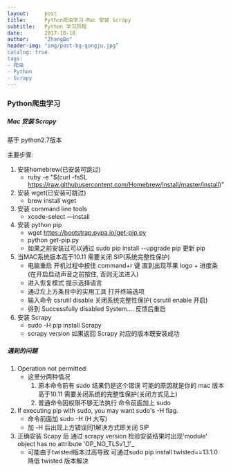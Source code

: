 ```yaml
---
layout:     post
title:      Python爬虫学习-Mac 安装 Scrapy
subtitle:   Python 学习历程
date:       2017-10-18
author:     "ZhangBo"
header-img: "img/post-bg-gongju.jpg”
catalog: true
tags:
- 爬虫
- Python
- Scrapy
---
```

### Python爬虫学习

##### Mac 安装 Scrapy

基于 python2.7版本

主要步骤:
1. 安装homebrew(已安装可跳过)
	- ruby -e "$(curl -fsSL https://raw.githubusercontent.com/Homebrew/install/master/install)"
2. 安装 wget(已安装可跳过)
	- brew install wget
3. 安装 command line tools
	- xcode-select —install
4. 安装 python pip 
	-  wget https://bootstrap.pypa.io/get-pip.py
	-  python get-pip.py
	- 如果之前安装过可以通过 sudo pip install --upgrade pip 更新 pip
5. 当MAC系统版本高于10.11 需要关闭 SIP(系统完整性保护)
	- 电脑重启 开机过程中按住 command+r 键 直到出现苹果 logo + 进度条(在开启启动声音之前按住, 否则无法进入)
	- 进入恢复模式 提示选择语言
	- 通过左上方条目中的实用工具 打开终端选项
	- 输入命令 csrutil disable 关闭系统完整性保护( csrutil enable 开启)
	- 得到 Successfully disabled System…. 反馈后重启
6. 安装 Scrapy
	- sudo -H pip install Scrapy
	- scrapy version 如果返回 Scrapy 对应的版本既安装成功
##### 遇到的问题

1. Operation not permitted:
	- 这里分两种情况
		1. 原本命令前有 sudo 结果仍是这个错误 可能的原因就是你的 mac 版本高于10.11 需要关闭系统的完整性保护(关闭方式见上)
		2. 普通命令因权限不够无法执行 命令前面加上 sudo
2. If executing pip with sudo, you may want sudo's -H flag.
	-  命令前面加 sudo -H (H 大写)
	-  加 -H 后出现上方错误同1解决方式即关闭 SIP
3. 正确安装 Scapy 后 通过 scrapy version 检验安装结果时出现'module' object has no attribute 'OP\_NO\_TLSv1\_1'\_
	- 可能由于twisted版本过高导致 可通过sudo pip install twisted==13.1.0 降低 twisted 版本解决